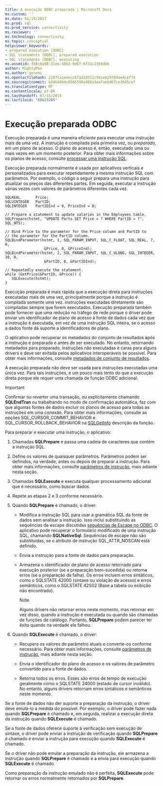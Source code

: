```yaml
---
title: A execução ODBC preparada | Microsoft Docs
ms.custom: ''
ms.date: 01/19/2017
ms.prod: sql
ms.prod_service: connectivity
ms.reviewer: ''
ms.technology: connectivity
ms.topic: conceptual
helpviewer_keywords:
- prepared execution [ODBC]
- SQL statements [ODBC], prepared execution
- SQL statements [ODBC], executing
ms.assetid: f08c8a98-31ee-48b2-9dbf-6f31c2166dbb
author: MightyPen
ms.author: genemi
ms.openlocfilehash: 2107ca1eeecc6fad24311c5bce629784ae4ceff0
ms.sourcegitcommit: b2464064c0566590e486a3aafae6d67ce2645cef
ms.translationtype: MT
ms.contentlocale: pt-BR
ms.lasthandoff: 07/15/2019
ms.locfileid: "68023285"
---
```

# <a name="prepared-execution-odbc"></a>Execução preparada ODBC
Execução preparada é uma maneira eficiente para executar uma instrução mais de uma vez. A instrução é compilada pela primeira vez, ou *preparado,* em um plano de acesso. O plano de acesso é, então, executado uma ou mais vezes em um momento posterior. Para obter mais informações sobre os planos de acesso, consulte [processar uma instrução SQL](../../../odbc/reference/processing-a-sql-statement.md).  
  
 Execução preparada normalmente é usada por aplicativos verticais e personalizados para executar repetidamente a mesma instrução SQL com parâmetros. Por exemplo, o código a seguir prepara uma instrução para atualizar os preços das diferentes partes. Em seguida, executar a instrução várias vezes com valores de parâmetros diferentes cada vez.  
  
```  
SQLREAL       Price;  
SQLUINTEGER   PartID;  
SQLINTEGER    PartIDInd = 0, PriceInd = 0;  
  
// Prepare a statement to update salaries in the Employees table.  
SQLPrepare(hstmt, "UPDATE Parts SET Price = ? WHERE PartID = ?", SQL_NTS);  
  
// Bind Price to the parameter for the Price column and PartID to  
// the parameter for the PartID column.  
SQLBindParameter(hstmt, 1, SQL_PARAM_INPUT, SQL_C_FLOAT, SQL_REAL, 7, 0,  
                  &Price, 0, &PriceInd);  
SQLBindParameter(hstmt, 2, SQL_PARAM_INPUT, SQL_C_ULONG, SQL_INTEGER, 10, 0,  
                  &PartID, 0, &PartIDInd);  
  
// Repeatedly execute the statement.  
while (GetPrice(&PartID, &Price)) {  
   SQLExecute(hstmt);  
}  
```  
  
 Execução preparada é mais rápida que a execução direta para instruções executadas mais de uma vez, principalmente porque a instrução é compilada somente uma vez. instruções executadas diretamente são compiladas sempre que forem executados. Execução preparada também pode fornecer que uma redução no tráfego de rede porque o driver pode enviar um identificador de plano de acesso à fonte de dados cada vez que a instrução é executada, em vez de uma instrução SQL inteira, se o acesso a dados fonte dá suporte a identificadores de plano.  
  
 O aplicativo pode recuperar os metadados do conjunto de resultados após a instrução é preparada e antes de ser executado. No entanto, retornando metadados para preparado, instruções não executadas é caras para alguns drivers e deve ser evitada pelos aplicativos interoperáveis se possível. Para obter mais informações, consulte [metadados de conjunto de resultados](../../../odbc/reference/develop-app/result-set-metadata.md).  
  
 A execução preparada não deve ser usada para instruções executadas uma única vez. Para tais instruções, é um pouco mais lento do que a execução direta porque ele requer uma chamada de função ODBC adicional.  
  
> [!IMPORTANT]  
>  Confirmar ou reverter uma transação, ou explicitamente chamando **SQLEndTran** ou trabalhando no modo de confirmação automática, faz com que algumas fontes de dados excluir os planos de acesso para todas as instruções em uma conexão. Para obter mais informações, consulte as opções SQL_CURSOR_COMMIT_BEHAVIOR e SQL_CURSOR_ROLLBACK_BEHAVIOR na [SQLGetInfo](../../../odbc/reference/syntax/sqlgetinfo-function.md) descrição da função.  
  
 Para preparar e executar uma instrução, o aplicativo:  
  
1.  Chamadas **SQLPrepare** e passa uma cadeia de caracteres que contém a instrução SQL.  
  
2.  Define os valores de quaisquer parâmetros. Parâmetros podem ser definidos, na verdade, antes ou depois de preparar a instrução. Para obter mais informações, consulte [parâmetros de instrução](../../../odbc/reference/develop-app/statement-parameters.md), mais adiante nesta seção.  
  
3.  Chamadas **SQLExecute** e executa qualquer processamento adicional que é necessário, como buscar dados.  
  
4.  Repete as etapas 2 e 3 conforme necessário.  
  
5.  Quando **SQLPrepare** é chamado, o driver:  
  
    -   Modifica a instrução SQL para usar a gramática SQL da fonte de dados sem analisar a instrução. Isso inclui substituindo as sequências de escape discutidas [sequências de Escape no ODBC](../../../odbc/reference/develop-app/escape-sequences-in-odbc.md). O aplicativo pode recuperar o formulário modificado de uma instrução SQL, chamando **SQLNativeSql**. Sequências de escape não são substituídas, se o atributo de instrução SQL_ATTR_NOSCAN está definido.  
  
    -   Envia a instrução para a fonte de dados para preparação.  
  
    -   Armazena o identificador de plano de acesso retornado para execução posterior (se a preparação bem-sucedida) ou retorna erros (se a preparação da falha). Os erros incluem erros sintáticos, como o SQLSTATE 42000 (sintaxe ou violação de acesso) e erros semânticos, como o SQLSTATE 42S02 (Base a tabela ou exibição não encontrado).  
  
        > [!NOTE]  
        >  Alguns drivers não retornar erros neste momento, mas retornar em vez disso, quando a instrução é executada ou quando são chamadas de funções de catálogo. Portanto, **SQLPrepare** podem parecer ter êxito quando na verdade ele falhou.  
  
6.  Quando **SQLExecute** é chamado, o driver:  
  
    -   Recupera os valores de parâmetro atuais e converte-os conforme necessário. Para obter mais informações, consulte [parâmetros de instrução](../../../odbc/reference/develop-app/statement-parameters.md), mais adiante nesta seção.  
  
    -   Envia o identificador do plano de acesso e os valores de parâmetro convertido para a fonte de dados.  
  
    -   Retorna todos os erros. Esses são erros de tempo de execução geralmente como o SQLSTATE 24000 (estado de cursor inválido). No entanto, alguns drivers retornam erros sintáticos e semânticos neste momento.  
  
 Se a fonte de dados não der suporte a preparação da instrução, o driver deve emulá-lo a medida do possível. Por exemplo, o driver pode fazer nada quando **SQLPrepare** é chamado e, em seguida, realizar a execução direta da instrução quando **SQLExecute** é chamado.  
  
 Se a fonte de dados oferece suporte à verificação sem execução de sintaxe, o driver pode enviar a instrução de verificação quando **SQLPrepare** é chamado e enviar a instrução para execução quando **SQLExecute** é chamado.  
  
 Se o driver não pode emular a preparação da instrução, ele armazena a instrução quando **SQLPrepare** é chamado e a envia para execução quando **SQLExecute** é chamado.  
  
 Como preparação da instrução emulado não é perfeita, **SQLExecute** pode retornar os erros normalmente retornados por **SQLPrepare**.
